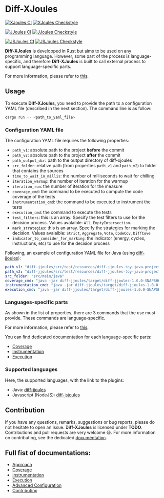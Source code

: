 # Diff-XJoules

[![XJoules CI](https://github.com/davidson-consulting/diff-xjoules/actions/workflows/diff-xjoules.yml/badge.svg)](https://github.com/davidson-consulting/diff-xjoules/actions/workflows/diff-xjoules.yml) [![XJoules Checkstyle](https://github.com/davidson-consulting/diff-xjoules/actions/workflows/diff-xjoules-checkstyle.yml/badge.svg)](https://github.com/davidson-consulting/diff-xjoules/actions/workflows/diff-xjoules-checkstyle.yml)

[![JJoules CI](https://github.com/davidson-consulting/diff-xjoules/actions/workflows/diff-jjoules.yml/badge.svg)](https://github.com/davidson-consulting/diff-xjoules/actions/workflows/diff-jjoules.yml) [![JJoules Checkstyle](https://github.com/davidson-consulting/diff-xjoules/actions/workflows/diff-jjoules-checkstyle.yml/badge.svg)](https://github.com/davidson-consulting/diff-xjoules/actions/workflows/diff-jjoules-checkstyle.yml)

[![JSJoules CI](https://github.com/davidson-consulting/diff-xjoules/actions/workflows/diff-jsjoules.yml/badge.svg)](https://github.com/davidson-consulting/diff-xjoules/actions/workflows/diff-jsjoules.yml) [![JSJoules Checkstyle](https://github.com/davidson-consulting/diff-xjoules/actions/workflows/diff-jsjoules-checkstyle.yml/badge.svg)](https://github.com/davidson-consulting/diff-xjoules/actions/workflows/diff-jsjoules-checkstyle.yml)

**Diff-XJoules** is developped in Rust but aims to be used on any programming language.
However, some part of the process is language-specific, and therefore **Diff-XJoules** is built to call external process to support language-specific parts.

For more information, please refer to [this](https://github.com/davidson-consulting/diff-xjoules/tree/main/doc/approach.md).

## Usage

To execute **Diff-XJoules**, you need to provide the path to a configuration YAML file (described in the next section).
The command line is as follow:

```sh
cargo run -- <path_to_yaml_file>
```

### Configuration YAML file

The configuration YAML file requires the following properties: 

- `path_v1`: absolute path to the project **before** the commit
- `path_v2`: absolute path to the project **after** the commit
- `path_output_dir`: path to the output directory of diff-xjoules
- `src_folder`: relative path (from properties `path_v1` and `path_v2`) to folder that contains the sources
- `time_to_wait_in_millis`: the number of milliseconds to wait for chilling
- `iteration_warmup`: the number of iteration for the warmup
- `iteration_run`: the number of iteration for the measure
- `coverage_cmd`: the command to be executed to compute the code coverage of the tests
- `instrumentation_cmd`: the command to be executed to instrument the tests
- `execution_cmd`: the command to execute the tests
- `test_filters`: this is an array. Specify the test filters to use for the decision process. Values avalaible: `All`, `EmptyIntersection`.
- `mark_strategies`: this is an array. Specify the strategies for marking the decision. Values avalaible: `Strict`, `Aggregate`, `Vote`, `CodeCov`, `DiffCove`
- `indicator_to_consider_for_marking`: the indicator (energy, cycles, instructions, etc) to use for the decision process

Following, an example of configuration YAML file for Java (using [diff-jjoules](https://github.com/davidson-consulting/diff-xjoules/tree/main/diff-jjoules)):

```yaml
path_v1: "diff-jjoules/src/test/resources/diff-jjoules-toy-java-project"
path_v2: "diff-jjoules/src/test/resources/diff-jjoules-toy-java-project-v2"
src_folder: "src/main/java"
coverage_cmd: "java -jar diff-jjoules/target/diff-jjoules-1.0.0-SNAPSHOT-jar-with-dependencies.jar --path-to-project-v1 {{ path_project_v1 }} --path-to-project-v2 {{ path_project_v2 }} --task TEST_COVERAGE --output-path {{ output_path }}"
instrumentation_cmd: "java -jar diff-jjoules/target/diff-jjoules-1.0.0-SNAPSHOT-jar-with-dependencies.jar --path-to-project-v1 {{ path_project_v1 }} --path-to-project-v2 {{ path_project_v2 }} --task TEST_INSTRUMENTATION --tests-set {{ tests_set_path }}"
execution_cmd: "java -jar diff-jjoules/target/diff-jjoules-1.0.0-SNAPSHOT-jar-with-dependencies.jar --path-to-project-v1 {{ path_project_v1 }} --path-to-project-v2 {{ path_project_v2 }} --task TEST_EXECUTION --tests-set {{ tests_set_path }}"
```

### Languages-specific parts

As shown in the list of properties, there are 3 commands that the use must provide. 
These commands are language-specific.

For more information, please refer to [this](https://github.com/davidson-consulting/diff-xjoules/tree/main/doc/approach.md).

You can find dedicated documentation for each language-specific parts:

- [Coverage](https://github.com/davidson-consulting/diff-xjoules/tree/main/doc/coverage.md)
- [Instrumentation](https://github.com/davidson-consulting/diff-xjoules/tree/main/doc/instrumentation.md)
- [Execution](https://github.com/davidson-consulting/diff-xjoules/tree/main/doc/execution.md)

### Supported languages

Here, the supported languages, with the link to the plugins:

- Java: [diff-jjoules](https://github.com/davidson-consulting/diff-xjoules/tree/main/diff-jjoules)
- Javascript (NodeJS): [diff-jsjoules](https://github.com/davidson-consulting/diff-xjoules/tree/main/diff-jsjoules)

## Contribution

If you have any questions, remarks, suggestions or bug reports, please do not hesitate to open an issue. 
**Diff-XJoules** is licensed under **TODO**. 
Contributions and pull requests are very welcome :smiley:. 
For more information on contributing, see the dedicated [documentation](https://github.com/davidson-consulting/diff-xjoules/tree/main/doc/contributing.md).

## Full fist of documentations:

- [Approach](https://github.com/davidson-consulting/diff-xjoules/tree/main/doc/approach.md)
- [Coverage](https://github.com/davidson-consulting/diff-xjoules/tree/main/doc/coverage.md)
- [Instrumentation](https://github.com/davidson-consulting/diff-xjoules/tree/main/doc/instrumentation.md)
- [Execution](https://github.com/davidson-consulting/diff-xjoules/tree/main/doc/execution.md)
- [Advanced Configuration](https://github.com/davidson-consulting/diff-xjoules/tree/main/doc/advanced_configuration.md)
- [Contributing](https://github.com/davidson-consulting/diff-xjoules/tree/main/doc/contributing.md)